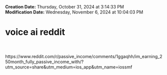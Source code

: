 <div><b>Creation Date:</b> Thursday, October 31, 2024 at 3:14:33 PM<br></div>
<div><b>Modification Date:</b> Wednesday, November 6, 2024 at 10:04:03 PM<br></div>
<div><h1>voice ai reddit</h1></div>
<div><br></div>
<div><br></div>
<div>https://www.reddit.com/r/passive_income/comments/1ggaqhh/im_earning_250month_fully_passive_income_with/?utm_source=share&amputm_medium=ios_app&amputm_name=iossmf</div>

